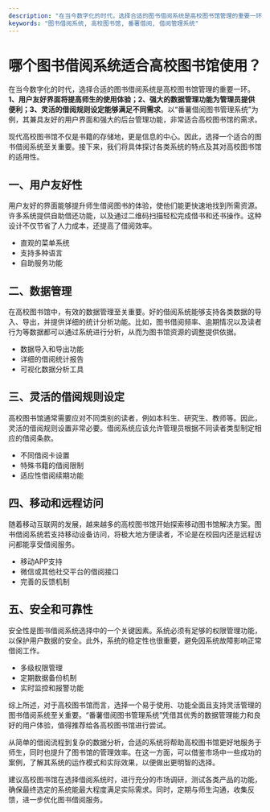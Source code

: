 ```yaml
---
description: "在当今数字化的时代，选择合适的图书借阅系统是高校图书馆管理的重要一环。**1、用户友好界面将提高师生的使用体验；2、强大的数据管理功能为管理员提供便利；3、灵活的借阅规则设定能够满足不同需求**。以“番薯借阅图书管理系统”为例，其兼具友好的用户界面和强大的后台管理功能，非常适合高校图书馆的需求。"
keywords: "图书借阅系统, 高校图书馆, 番薯借阅, 借阅管理系统"
---
```

# 哪个图书借阅系统适合高校图书馆使用？

在当今数字化的时代，选择合适的图书借阅系统是高校图书馆管理的重要一环。**1、用户友好界面将提高师生的使用体验；2、强大的数据管理功能为管理员提供便利；3、灵活的借阅规则设定能够满足不同需求**。以“番薯借阅图书管理系统”为例，其兼具友好的用户界面和强大的后台管理功能，非常适合高校图书馆的需求。

现代高校图书馆不仅是书籍的存储地，更是信息的中心。因此，选择一个适合的图书借阅系统至关重要。接下来，我们将具体探讨各类系统的特点及其对高校图书馆的适用性。

## 一、用户友好性

用户友好的界面能够提升师生借阅图书的体验，使他们能更快速地找到所需资源。许多系统提供自助借还功能，以及通过二维码扫描轻松完成借书和还书操作。这种设计不仅节省了人力成本，还提高了借阅效率。

- 直观的菜单系统
- 支持多种语言
- 自助服务功能

## 二、数据管理

在高校图书馆中，有效的数据管理至关重要。好的借阅系统能够支持各类数据的导入、导出，并提供详细的统计分析功能。比如，图书借阅频率、逾期情况以及读者行为等数据都可以通过系统进行分析，从而为图书馆资源的调整提供依据。

- 数据导入和导出功能
- 详细的借阅统计报告
- 可视化数据分析工具

## 三、灵活的借阅规则设定

高校图书馆通常需要应对不同类别的读者，例如本科生、研究生、教师等。因此，灵活的借阅规则设置非常必要。借阅系统应该允许管理员根据不同读者类型制定相应的借阅条款。

- 不同借阅卡设置
- 特殊书籍的借阅限制
- 适应性借阅续期功能

## 四、移动和远程访问

随着移动互联网的发展，越来越多的高校图书馆开始探索移动图书馆解决方案。图书借阅系统若支持移动设备访问，将极大地方便读者，不论是在校园内还是远程访问都能享受借阅服务。

- 移动APP支持
- 微信或其他社交平台的借阅接口
- 完善的反馈机制

## 五、安全和可靠性

安全性是图书借阅系统选择中的一个关键因素。系统必须有足够的权限管理功能，以保护用户数据的安全。此外，系统的稳定性也很重要，避免因系统故障影响正常借阅工作。

- 多级权限管理
- 定期数据备份机制
- 实时监控和报警功能

综上所述，对于高校图书馆而言，选择一个易于使用、功能全面且支持灵活管理的图书借阅系统至关重要。“番薯借阅图书管理系统”凭借其优秀的数据管理能力和良好的用户体验，值得推荐给各高校图书馆进行尝试。

从简单的借阅流程到复杂的数据分析，合适的系统将帮助高校图书馆更好地服务于师生，同时也提升了图书馆的管理效率。在这一方面，可以借鉴市场中一些成功的案例，了解其系统的运作模式和实际效果，以便做出更明智的选择。

建议高校图书馆在选择借阅系统时，进行充分的市场调研，测试各类产品的功能，确保最终选定的系统能最大程度满足实际需求。同时，定期与师生沟通，收集反馈，进一步优化图书借阅服务。
